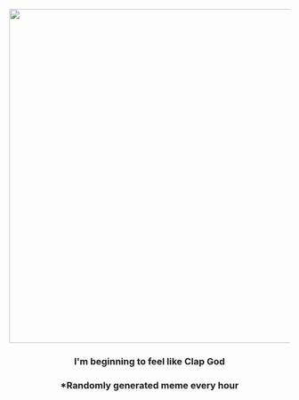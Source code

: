<p align="center">
        <img src="https://i.redd.it/kd3fkptlmse91.jpg" width="600" height="600">
        </p>
        <h3 align="center">I'm beginning to feel like Clap God</h3>
        <h3 align="center">*Randomly generated meme every hour</h3>
    